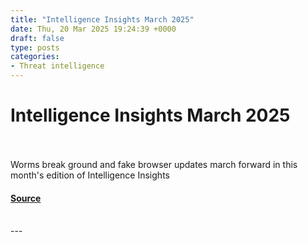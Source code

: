 ```yaml
---
title: "Intelligence Insights March 2025"
date: Thu, 20 Mar 2025 19:24:39 +0000
draft: false
type: posts
categories: 
- Threat intelligence
---
```

# Intelligence Insights March 2025

<br/>

<br/>
Worms break ground and fake browser updates march forward in this month's edition of Intelligence Insights

#### [Source](https://redcanary.com/blog/threat-intelligence/intelligence-insights-march-2025/)

<br/>
---
